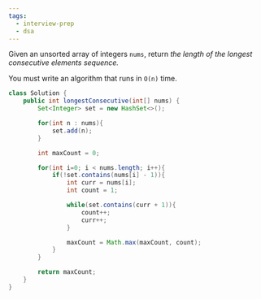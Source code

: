 ```yaml
---
tags:
  - interview-prep
  - dsa
---
```

Given an unsorted array of integers `nums`, return _the length of the longest consecutive elements sequence._

You must write an algorithm that runs in `O(n)` time.

```Java
class Solution {
    public int longestConsecutive(int[] nums) {
        Set<Integer> set = new HashSet<>();

        for(int n : nums){
            set.add(n);
        }

        int maxCount = 0;

        for(int i=0; i < nums.length; i++){
            if(!set.contains(nums[i] - 1)){
                int curr = nums[i];
                int count = 1;

                while(set.contains(curr + 1)){
                    count++;
                    curr++;
                }

                maxCount = Math.max(maxCount, count);
            }
        }

        return maxCount;
    }
}
```